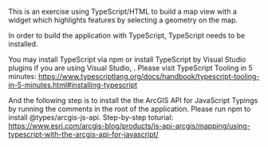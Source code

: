 This is an exercise using TypeScript/HTML to build a map view with a widget which highlights features by selecting a geometry on the map.

 
In order to build the application with TypeScript, TypeScript needs to be installed.


You may install TypeScript via npm or install TypeScript by Visual Studio plugins if you are using Visual Studio, .
Please visit TypeScript Tooling in 5 minutes: https://www.typescriptlang.org/docs/handbook/typescript-tooling-in-5-minutes.html#installing-typescript

And the following step is to install the the ArcGIS API for JavaScript Typings by running the comments in the root of the application.
Please run npm to install @types/arcgis-js-api.
Step-by-step toturial: https://www.esri.com/arcgis-blog/products/js-api-arcgis/mapping/using-typescript-with-the-arcgis-api-for-javascript/



